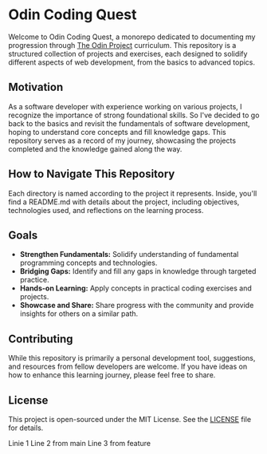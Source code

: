 # Odin Coding Quest

Welcome to Odin Coding Quest, a monorepo dedicated to documenting my progression through [The Odin Project](https://www.theodinproject.com/) curriculum. This repository is a structured collection of projects and exercises, each designed to solidify different aspects of web development, from the basics to advanced topics.

## Motivation

As a software developer with experience working on various projects, I recognize the importance of strong foundational skills. So I've decided to go back to the basics and revisit the fundamentals of software development, hoping to understand core concepts and fill knowledge gaps. This repository serves as a record of my journey, showcasing the projects completed and the knowledge gained along the way.

## How to Navigate This Repository

Each directory is named according to the project it represents. Inside, you'll find a README.md with details about the project, including objectives, technologies used, and reflections on the learning process.

## Goals

- **Strengthen Fundamentals:** Solidify understanding of fundamental programming concepts and technologies.
- **Bridging Gaps:** Identify and fill any gaps in knowledge through targeted practice.
- **Hands-on Learning:** Apply concepts in practical coding exercises and projects.
- **Showcase and Share:** Share progress with the community and provide insights for others on a similar path.

## Contributing

While this repository is primarily a personal development tool, suggestions, and resources from fellow developers are welcome. If you have ideas on how to enhance this learning journey, please feel free to share.

## License

This project is open-sourced under the MIT License. See the [LICENSE](LICENSE) file for details.

Linie 1
Line 2 from main
Line 3 from feature
